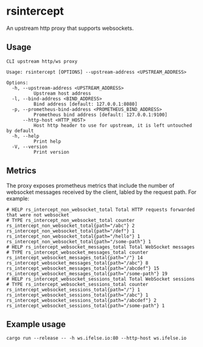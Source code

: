 # rsintercept

An upstream http proxy that supports websockets.


## Usage

```console
CLI upstream http/ws proxy

Usage: rsintercept [OPTIONS] --upstream-address <UPSTREAM_ADDRESS>

Options:
  -h, --upstream-address <UPSTREAM_ADDRESS>
          Upstream host address
  -l, --bind-address <BIND_ADDRESS>
          Bind address [default: 127.0.0.1:8080]
  -p, --prometheus-bind-address <PROMETHEUS_BIND_ADDRESS>
          Prometheus bind address [default: 127.0.0.1:9100]
      --http-host <HTTP_HOST>
          Host http header to use for upstream, it is left untouched by default
  -h, --help
          Print help
  -V, --version
          Print version
```

## Metrics

The proxy exposes prometheus metrics that include the number of websocket messages received by the client, labled by the request path. For example:

```console
# HELP rs_intercept_non_websocket_total Total HTTP requests forwarded that were not websocket
# TYPE rs_intercept_non_websocket_total counter
rs_intercept_non_websocket_total{path="/abc"} 2
rs_intercept_non_websocket_total{path="/def"} 1
rs_intercept_non_websocket_total{path="/hello"} 1
rs_intercept_non_websocket_total{path="/some-path"} 1
# HELP rs_intercept_websocket_messages_total Total WebSocket messages
# TYPE rs_intercept_websocket_messages_total counter
rs_intercept_websocket_messages_total{path="/"} 14
rs_intercept_websocket_messages_total{path="/abc"} 8
rs_intercept_websocket_messages_total{path="/abcdef"} 15
rs_intercept_websocket_messages_total{path="/some-path"} 19
# HELP rs_intercept_websocket_sessions_total Total WebSocket sessions
# TYPE rs_intercept_websocket_sessions_total counter
rs_intercept_websocket_sessions_total{path="/"} 1
rs_intercept_websocket_sessions_total{path="/abc"} 1
rs_intercept_websocket_sessions_total{path="/abcdef"} 2
rs_intercept_websocket_sessions_total{path="/some-path"} 1
```

## Example usage
```console
cargo run --release -- -h ws.ifelse.io:80 --http-host ws.ifelse.io
```
